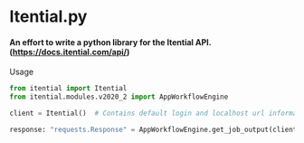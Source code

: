 # Itential.py
#### An effort to write a python library for the Itential API. (https://docs.itential.com/api/)

Usage
```python
from itential import Itential
from itential.modules.v2020_2 import AppWorkflowEngine

client = Itential()  # Contains default login and localhost url information

response: "requests.Response" = AppWorkflowEngine.get_job_output(client=client, job_id="example-job-id")
```